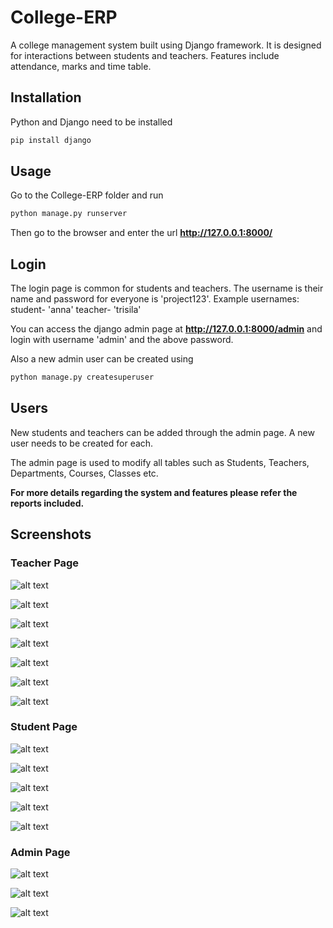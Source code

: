 # College-ERP
A college management system built using Django framework. It is designed for interactions between students and teachers. Features include attendance, marks and time table.

## Installation

Python and Django need to be installed

```bash
pip install django
```

## Usage

Go to the College-ERP folder and run

```bash
python manage.py runserver
```

Then go to the browser and enter the url **http://127.0.0.1:8000/**


## Login

The login page is common for students and teachers.
The username is their name and password for everyone is 'project123'.
Example usernames:
student- 'anna'
teacher- 'trisila'

You can access the django admin page at **http://127.0.0.1:8000/admin** and login with username 'admin' and the above password.

Also a new admin user can be created using

```bash
python manage.py createsuperuser
```

## Users

New students and teachers can be added through the admin page. A new user needs to be created for each. 

The admin page is used to modify all tables such as Students, Teachers, Departments, Courses, Classes etc.

**For more details regarding the system and features please refer the reports included.**

## Screenshots

### Teacher Page

![alt text](https://imgur.com/pMAoEbG)

![alt text](https://imgur.com/ZiQ3RRA)

![alt text](https://imgur.com/i025CJW)

![alt text](https://imgur.com/HQlLYmC)

![alt text](https://imgur.com/j6RyBmU)

![alt text](https://imgur.com/xIKEMvQ)

![alt text](https://imgur.com/4Rl7Fpv)

### Student Page

![alt text](https://imgur.com/isL9cjz)

![alt text](https://imgur.com/5pzl7m3)

![alt text](https://imgur.com/7zWhHZx)

![alt text](https://imgur.com/fu7gxk8)

![alt text](https://imgur.com/NZqU268)

### Admin Page

![alt text](https://imgur.com/sDvDc9N)

![alt text](https://imgur.com/tMKWx6f)

![alt text](https://imgur.com/PvCsNeB)
